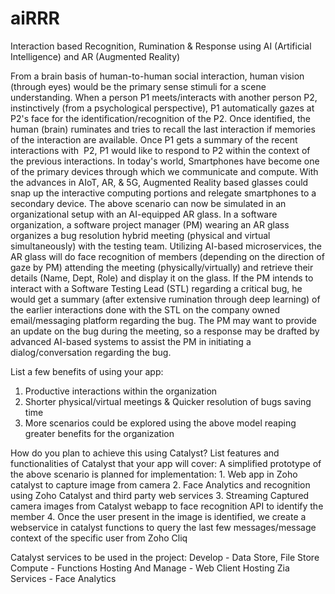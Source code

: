 # aiRRR
Interaction based Recognition, Rumination &amp; Response using AI (Artificial Intelligence) and AR (Augmented Reality)

   From a brain basis of human-to-human social interaction, human vision (through eyes) would be the primary sense stimuli for a scene understanding. When a person P1 meets/interacts with another person P2, instinctively (from a psychological perspective), P1 automatically gazes at P2's face for the identification/recognition of the P2. Once identified, the human (brain) ruminates and tries to recall the last interaction if memories of the interaction are available. Once P1 gets a summary of the recent interactions with  P2, P1 would like to respond to P2 within the context of the previous interactions.
   In today's world, Smartphones have become one of the primary devices through which we communicate and compute. With the advances in AIoT, AR, & 5G, Augmented Reality based glasses could snap up the interactive computing portions and relegate smartphones to a secondary device. The above scenario can now be simulated in an organizational setup with an AI-equipped AR glass.
   In a software organization, a software project manager (PM) wearing an AR glass organizes a bug resolution hybrid meeting (physical and virtual simultaneously) with the testing team. Utilizing AI-based microservices, the AR glass will do face recognition of members (depending on the direction of gaze by PM) attending the meeting (physically/virtually) and retrieve their details (Name, Dept, Role) and display it on the glass. If the PM intends to interact with a Software Testing Lead (STL) regarding a critical bug, he would get a summary (after extensive rumination through deep learning) of the earlier interactions done with the STL on the company owned email/messaging platform regarding the bug. The PM may want to provide an update on the bug during the meeting, so a response may be drafted by advanced AI-based systems to assist the PM in initiating a dialog/conversation regarding the bug.


List a few benefits of using your app:
1. Productive interactions within the organization
2. Shorter physical/virtual meetings & Quicker resolution of bugs saving time
3. More scenarios could be explored using the above model reaping greater benefits for the organization

How do you plan to achieve this using Catalyst? List features and functionalities of Catalyst that your app will cover:
   A simplified prototype of the above scenario is planned for implementation:
      1. Web app in Zoho catalyst to capture image from camera
      2. Face Analytics and recognition using Zoho Catalyst and third party web services
      3. Streaming Captured camera images from Catalyst webapp to face recognition API to identify the member
      4. Once the user present in the image is identified, we create a webservice in catalyst functions to query the last few messages/message context of the specific user from Zoho Cliq

Catalyst services to be used in the project:
       Develop - Data Store, File Store
       Compute - Functions
       Hosting And Manage - Web Client Hosting
       Zia Services - Face Analytics
